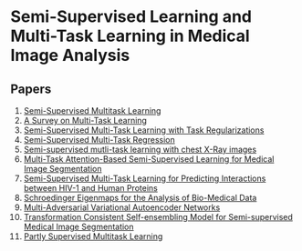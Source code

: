 # Semi-Supervised Learning and Multi-Task Learning in Medical Image Analysis

## Papers
<ol>
  <li>
  <a href="https://papers.nips.cc/paper/3198-semi-supervised-multitask-learning.pdf">Semi-Supervised Multitask Learning</a>
  </li>

  <li>
  <a href="https://pdfs.semanticscholar.org/7ad6/6cba3b7e3abae7ef33122588512a146f7f77.pdf">A Survey on Multi-Task Learning</a>
  </li>

  <li>
  <a href="https://users.cs.fiu.edu/archive/taoli/pub/ICDM09-SSMTL.pdf">Semi-Supervised Multi-Task Learning with Task Regularizations</a>     </li>
  
  <li>
  <a href="https://yuzhanghk.github.io/papers/Zhang_Yeung_ECML09b.pdf">Semi-Supervised Multi-Task Regression</a>
  </li>
  
  <li>
  <a href="https://arxiv.org/abs/1908.03693">Semi-supervised mutli-task learning with chest X-Ray images</a>
  </li>
  
  <li>
  <a href="https://arxiv.org/abs/1907.12303">Multi-Task Attention-Based Semi-Supervised Learning for Medical Image Segmentation</a>
  </li>
  
  <li>
  <a href="https://storage.googleapis.com/pub-tools-public-publication-data/pdf/35765.pdf">Semi-Supervised Multi-Task Learning for Predicting Interactions between HIV-1 and Human Proteins</a>
  </li>  
  
  <li>
  <a href="https://arxiv.org/pdf/1102.4086.pdf">Schroedinger Eigenmaps for the Analysis of Bio-Medical Data</a>
  </li>

  <li>
  <a href="https://arxiv.org/pdf/1906.06430.pdf">Multi-Adversarial Variational Autoencoder Networks</a>
  </li>
  
  
  <li>
  <a href="https://arxiv.org/pdf/1903.00348.pdf">Transformation Consistent Self-ensembling Model for Semi-supervised Medical Image Segmentation</a>
  </li>
  
  <li>
  <a href="https://arxiv.org/pdf/2005.02523.pdf">Partly Supervised Multitask Learning</a>
  </li>

  
  
</ol>
